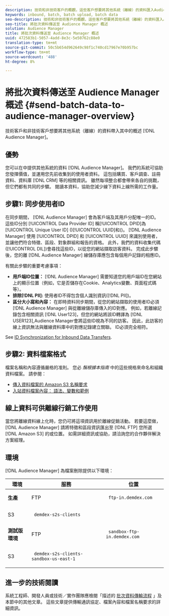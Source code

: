 ```yaml
---
description: 技術和非技術客戶的概觀，這些客戶想要將其他系統（離線）的資料匯入Audience Manager。
keywords: inbound, batch, batch upload, batch data
seo-description: 技術和非技術客戶的概觀，這些客戶想要將其他系統（離線）的資料匯入Audience Manager。 若要這麼做，請使用Audience Manager中的批次上傳選項。
seo-title: 將批次資料傳送至 Audience Manager 概述
solution: Audience Manager
title: 將批次資料傳送至 Audience Manager 概述
uuid: 472583b1-5057-4add-8e3c-5e50762c88e0
translation-type: tm+mt
source-git-commit: 50c5b654d962649c98f1c740cd17967e70b957bc
workflow-type: tm+mt
source-wordcount: '488'
ht-degree: 8%

---
```



# 將批次資料傳送至 Audience Manager 概述 {#send-batch-data-to-audience-manager-overview}

技術客戶和非技術客戶想要將其他系統（離線）的資料帶入其中的概述 [!DNL Audience Manager]。

## 優勢

<!-- c_offline_to_online.xml -->

您可以在中提供其他系統的資料 [!DNL Audience Manager]。 我們的系統可協助您發揮價值，並運用您先前收集到的使用者資料。 這包括購買、客戶調查、註冊資料、資料庫 [!DNL CRM] 等的相關資訊。 雖然每項整合都會帶來各自的挑戰，但它們都有共同的步驟。 閱讀本資料，協助您減少線下資料上線所需的工作量。

## 步驟1: 同步使用者ID

在同步期間， [!DNL Audience Manager] 會為客戶端及其用戶分配唯一的ID。 這些ID分別 [!UICONTROL Data Provider ID] 稱[!UICONTROL DPID]為 [!UICONTROL Unique User ID] ()[!UICONTROL UUID]和()。 [!DNL Audience Manager] 使用 [!UICONTROL DPID] 和 [!UICONTROL UUID] 來識別使用者，並讓他們符合特徵、區段、對象群組和報告的資格。 此外，我們的資料收集代碼([!UICONTROL DIL])會尋找這些ID，以從您的網站擷取訪客資料。 完成此步驟後，您的離 [!DNL Audience Manager] 線儲存庫應包含每個用戶記錄的相應ID。

有關此步驟的重要考慮事項：

* **用戶端ID位置：** [!DNL Audience Manager] 需要知道您的用戶端ID在您網站上的顯示位置（例如，它是否儲存在Cookie、Analytics變數、頁面程式碼等）。
* **排除[!DNL PII]:** 使用者ID不得包含個人識別資訊([!DNL PII])。
* **區分大小寫和內容：** 在即時資料同步期間，從您的網站擷取的使用者ID必須 [!DNL Audience Manager] 與從離線儲存庫傳入的ID對應。 例如，若離線記錄包含相關資訊 [!DNL User123]，但您的網站將該ID轉譯為 [!DNL USER123],Audience Manager會將這些ID視為不同的訪客。 因此，此訪客的線上資訊無法與離線資料庫中的對應記錄建立關聯。 ID必須完全相符。

See [ID Synchronization for Inbound Data Transfers](../../../integration/sending-audience-data/batch-data-transfer-explained/id-sync-http.md).

## 步驟2: 資料檔案格式

檔案名稱和內容遵循嚴格的准則。 您必 *鬚根據本指南* 中的這些規格來命名和組織資料檔案。 請參閱：

* [傳入資料檔案的 Amazon S3 名稱要求](../../../integration/sending-audience-data/batch-data-transfer-explained/inbound-s3-filenames.md)
* [入站資料檔案內容： 語法、變數和範例](../../../integration/sending-audience-data/batch-data-transfer-explained/inbound-file-contents.md)

## 線上資料可供離線行銷工作使用

當您將離線資料線上化時，您仍可將這項資訊用於離線促銷活動。 若要這麼做， [!DNL Audience Manager] 請將特徵和區段資訊匯出至 [!DNL FTP] 您所選 [!DNL Amazon S3] 的或位置。 如需詳細資訊或協助，請洽詢您的合作夥伴解決方案經理。

## 環境

[!DNL Audience Manager] 為檔案刪除提供以下環境：

<table id="table_A61AA64578944B23B5A7355F2A76E882"> 
 <thead> 
  <tr> 
   <th colname="col1" class="entry"> 環境 </th> 
   <th colname="col02" class="entry"> 服務 </th> 
   <th colname="col2" class="entry"> 位置 </th> 
  </tr> 
 </thead>
 <tbody> 
  <tr> 
   <td colname="col1" morerows="1"> <b>生產</b> </td> 
   <td colname="col02"> FTP </td> 
   <td colname="col2"> <p> <code> ftp-in.demdex.com</code> </p> </td> 
  </tr> 
  <tr> 
   <td colname="col02"> S3 </td> 
   <td colname="col2"> <p> <code> demdex-s2s-clients</code> </p> </td> 
  </tr> 
  <tr> 
   <td colname="col1" morerows="1"> <b>測試版環境</b> </td> 
   <td colname="col02"> FTP </td> 
   <td colname="col2"> <p><code> sandbox-ftp-in.demdex.com</code> </p> </td> 
  </tr> 
  <tr> 
   <td colname="col02"> S3 </td> 
   <td colname="col2"> <p> <code> demdex-s2s-clients-sandbox-us-east-1</code> </p> </td> 
  </tr> 
 </tbody> 
</table>

## 進一步的技術閱讀

系統工程師、開發人員或技術／實作團隊應檢閱「描述的 [批次資料傳輸流程](../../../integration/sending-audience-data/batch-data-transfer-explained/batch-data-transfer-explained.md) 」及本節中的其他文章。 這些文章提供傳輸通訊協定、檔案內容和檔案名稱要求的詳細資訊。
